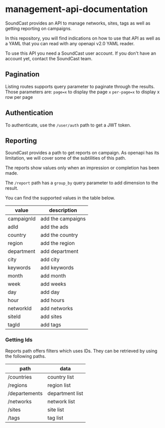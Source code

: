 # management-api-documentation

SoundCast provides an API to manage networks, sites, tags as well as getting reporting on campaigns.

In this repository, you will find indications on how to use that API as well as a YAML that you can read with any openapi v2.0 YAML reader.

To use this API you need a SoundCast user account. If you don't have an account yet, contact the SoundCast team.

## Pagination

Listing routes supports query parameter to paginate through the results. Those parameters are:
`page=x` to display the page `x` 
`per-page=x` to display x row per page

## Authentication

To authenticate, use the `/user/auth` path to get a JWT token.

## Reporting

SoundCast provides a path to get reports on campaign. As openapi has its limitation, we will cover some of the subtilities of this path.

The reports show values only when an impression or completion has been made.

The `/report` path has a `group_by` query parameter to add dimension to the result.

You can find the supported values in the table below.

| value | description |
| ----- | ----------- |
| campaignId | add the campaigns |
| adId | add the ads |
| country | add the country |
| region | add the region |
| department | add department |
| city | add city |
| keywords | add keywords |
| month | add month |
| week | add weeks |
| day | add day |
| hour | add hours |
| networkId | add networks |
| siteId | add sites |
| tagId | add tags |

### Getting Ids

Reports path offers filters which uses IDs. They can be retrieved by using the following paths.

| path | data |
| ---- | ---- |
| /countries | country list |
| /regions | region list |
| /departements | department list |
| /networks | network list |
| /sites | site list |
| /tags | tag list |
